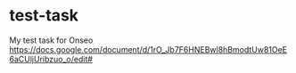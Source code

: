 # test-task
 My test task for Onseo
https://docs.google.com/document/d/1rO_Jb7F6HNEBwl8hBmodtUw81OeE6aCUljUribzuo_o/edit#
